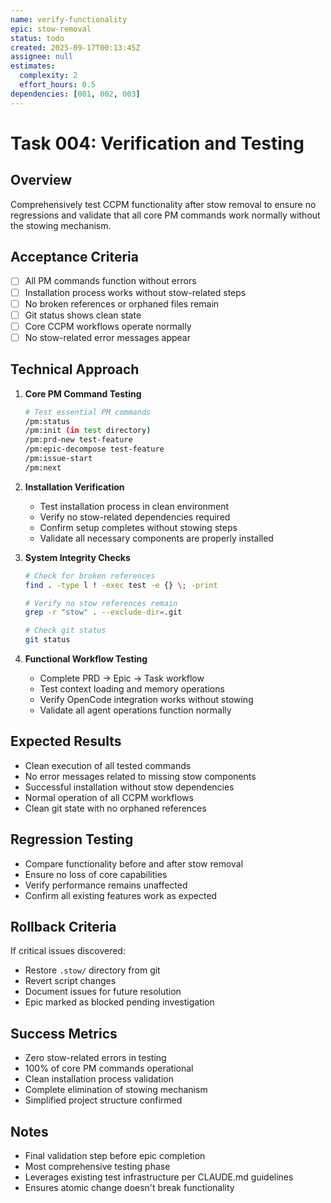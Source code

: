 ```yaml
---
name: verify-functionality
epic: stow-removal
status: todo
created: 2025-09-17T00:13:45Z
assignee: null
estimates:
  complexity: 2
  effort_hours: 0.5
dependencies: [001, 002, 003]
---
```


# Task 004: Verification and Testing

## Overview
Comprehensively test CCPM functionality after stow removal to ensure no regressions and validate that all core PM commands work normally without the stowing mechanism.

## Acceptance Criteria
- [ ] All PM commands function without errors
- [ ] Installation process works without stow-related steps
- [ ] No broken references or orphaned files remain
- [ ] Git status shows clean state
- [ ] Core CCPM workflows operate normally
- [ ] No stow-related error messages appear

## Technical Approach
1. **Core PM Command Testing**
   ```bash
   # Test essential PM commands
   /pm:status
   /pm:init (in test directory)
   /pm:prd-new test-feature
   /pm:epic-decompose test-feature
   /pm:issue-start
   /pm:next
   ```

2. **Installation Verification**
   - Test installation process in clean environment
   - Verify no stow-related dependencies required
   - Confirm setup completes without stowing steps
   - Validate all necessary components are properly installed

3. **System Integrity Checks**
   ```bash
   # Check for broken references
   find . -type l ! -exec test -e {} \; -print
   
   # Verify no stow references remain
   grep -r "stow" . --exclude-dir=.git
   
   # Check git status
   git status
   ```

4. **Functional Workflow Testing**
   - Complete PRD → Epic → Task workflow
   - Test context loading and memory operations
   - Verify OpenCode integration works without stowing
   - Validate all agent operations function normally

## Expected Results
- Clean execution of all tested commands
- No error messages related to missing stow components
- Successful installation without stow dependencies
- Normal operation of all CCPM workflows
- Clean git state with no orphaned references

## Regression Testing
- Compare functionality before and after stow removal
- Ensure no loss of core capabilities
- Verify performance remains unaffected
- Confirm all existing features work as expected

## Rollback Criteria
If critical issues discovered:
- Restore `.stow/` directory from git
- Revert script changes
- Document issues for future resolution
- Epic marked as blocked pending investigation

## Success Metrics
- Zero stow-related errors in testing
- 100% of core PM commands operational
- Clean installation process validation
- Complete elimination of stowing mechanism
- Simplified project structure confirmed

## Notes
- Final validation step before epic completion
- Most comprehensive testing phase
- Leverages existing test infrastructure per CLAUDE.md guidelines
- Ensures atomic change doesn't break functionality